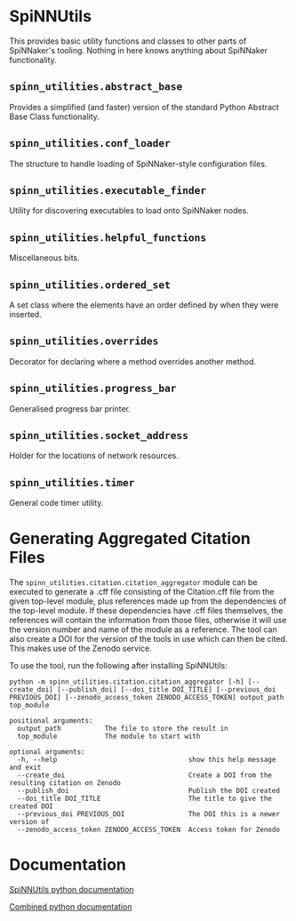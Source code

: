 
SpiNNUtils
==========
This provides basic utility functions and classes to other parts of SpiNNaker's
tooling. Nothing in here knows anything about SpiNNaker functionality.


`spinn_utilities.abstract_base`
-------------------------------
Provides a simplified (and faster) version of the standard Python Abstract
Base Class functionality.

`spinn_utilities.conf_loader`
-----------------------------
The structure to handle loading of SpiNNaker-style configuration files.

`spinn_utilities.executable_finder`
-----------------------------------
Utility for discovering executables to load onto SpiNNaker nodes.

`spinn_utilities.helpful_functions`
-----------------------------------
Miscellaneous bits.

`spinn_utilities.ordered_set`
-----------------------------
A set class where the elements have an order defined by when they were
inserted.

`spinn_utilities.overrides`
---------------------------
Decorator for declaring where a method overrides another method.

`spinn_utilities.progress_bar`
------------------------------
Generalised progress bar printer.

`spinn_utilities.socket_address`
--------------------------------
Holder for the locations of network resources.

`spinn_utilities.timer`
-----------------------
General code timer utility.

Generating Aggregated Citation Files
====================================
The `spinn_utilities.citation.citation_aggregator` module can be executed to generate a .cff file consisting of the Citation.cff file from the given top-level module, plus references made up from the dependencies of the top-level module.  If these dependencies have .cff files themselves, the references will contain the information from those files, otherwise it will use the version number and name of the module as a reference.  The tool can also create a DOI for the version of the tools in use which can then be cited.  This makes use of the Zenodo service.

To use the tool, run the following after installing SpiNNUtils:

```
python -m spinn_utilities.citation.citation_aggregator [-h] [--create_doi] [--publish_doi] [--doi_title DOI_TITLE] [--previous_doi PREVIOUS_DOI] [--zenodo_access_token ZENODO_ACCESS_TOKEN] output_path top_module

positional arguments:
  output_path           The file to store the result in
  top_module            The module to start with

optional arguments:
  -h, --help                                 show this help message and exit
  --create_doi                               Create a DOI from the resulting citation on Zenodo
  --publish_doi                              Publish the DOI created
  --doi_title DOI_TITLE                      The title to give the created DOI
  --previous_doi PREVIOUS_DOI                The DOI this is a newer version of
  --zenodo_access_token ZENODO_ACCESS_TOKEN  Access token for Zenodo
```

Documentation
=============
[SpiNNUtils python documentation](http://spinnutils.readthedocs.io/en/7.4.0)

[Combined python documentation](http://spinnakermanchester.readthedocs.io/en/7.4.0)

